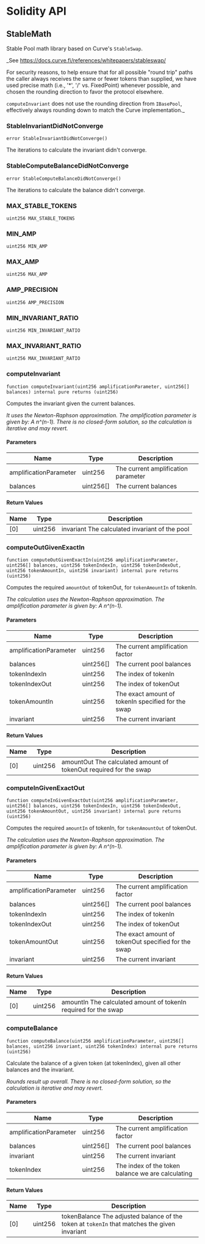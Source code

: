# Solidity API

## StableMath

Stable Pool math library based on Curve's `StableSwap`.

_See https://docs.curve.fi/references/whitepapers/stableswap/

For security reasons, to help ensure that for all possible "round trip" paths the caller always receives the same
or fewer tokens than supplied, we have used precise math (i.e., '*', '/' vs. FixedPoint) whenever possible, and
chosen the rounding direction to favor the protocol elsewhere.

`computeInvariant` does not use the rounding direction from `IBasePool`, effectively always rounding down to match
the Curve implementation._

### StableInvariantDidNotConverge

```solidity
error StableInvariantDidNotConverge()
```

The iterations to calculate the invariant didn't converge.

### StableComputeBalanceDidNotConverge

```solidity
error StableComputeBalanceDidNotConverge()
```

The iterations to calculate the balance didn't converge.

### MAX_STABLE_TOKENS

```solidity
uint256 MAX_STABLE_TOKENS
```

### MIN_AMP

```solidity
uint256 MIN_AMP
```

### MAX_AMP

```solidity
uint256 MAX_AMP
```

### AMP_PRECISION

```solidity
uint256 AMP_PRECISION
```

### MIN_INVARIANT_RATIO

```solidity
uint256 MIN_INVARIANT_RATIO
```

### MAX_INVARIANT_RATIO

```solidity
uint256 MAX_INVARIANT_RATIO
```

### computeInvariant

```solidity
function computeInvariant(uint256 amplificationParameter, uint256[] balances) internal pure returns (uint256)
```

Computes the invariant given the current balances.

_It uses the Newton-Raphson approximation. The amplification parameter is given by: A n^(n-1).
There is no closed-form solution, so the calculation is iterative and may revert._

#### Parameters

| Name | Type | Description |
| ---- | ---- | ----------- |
| amplificationParameter | uint256 | The current amplification parameter |
| balances | uint256[] | The current balances |

#### Return Values

| Name | Type | Description |
| ---- | ---- | ----------- |
| [0] | uint256 | invariant The calculated invariant of the pool |

### computeOutGivenExactIn

```solidity
function computeOutGivenExactIn(uint256 amplificationParameter, uint256[] balances, uint256 tokenIndexIn, uint256 tokenIndexOut, uint256 tokenAmountIn, uint256 invariant) internal pure returns (uint256)
```

Computes the required `amountOut` of tokenOut, for `tokenAmountIn` of tokenIn.

_The calculation uses the Newton-Raphson approximation. The amplification parameter is given by: A n^(n-1)._

#### Parameters

| Name | Type | Description |
| ---- | ---- | ----------- |
| amplificationParameter | uint256 | The current amplification factor |
| balances | uint256[] | The current pool balances |
| tokenIndexIn | uint256 | The index of tokenIn |
| tokenIndexOut | uint256 | The index of tokenOut |
| tokenAmountIn | uint256 | The exact amount of tokenIn specified for the swap |
| invariant | uint256 | The current invariant |

#### Return Values

| Name | Type | Description |
| ---- | ---- | ----------- |
| [0] | uint256 | amountOut The calculated amount of tokenOut required for the swap |

### computeInGivenExactOut

```solidity
function computeInGivenExactOut(uint256 amplificationParameter, uint256[] balances, uint256 tokenIndexIn, uint256 tokenIndexOut, uint256 tokenAmountOut, uint256 invariant) internal pure returns (uint256)
```

Computes the required `amountIn` of tokenIn, for `tokenAmountOut` of tokenOut.

_The calculation uses the Newton-Raphson approximation. The amplification parameter is given by: A n^(n-1)._

#### Parameters

| Name | Type | Description |
| ---- | ---- | ----------- |
| amplificationParameter | uint256 | The current amplification factor |
| balances | uint256[] | The current pool balances |
| tokenIndexIn | uint256 | The index of tokenIn |
| tokenIndexOut | uint256 | The index of tokenOut |
| tokenAmountOut | uint256 | The exact amount of tokenOut specified for the swap |
| invariant | uint256 | The current invariant |

#### Return Values

| Name | Type | Description |
| ---- | ---- | ----------- |
| [0] | uint256 | amountIn The calculated amount of tokenIn required for the swap |

### computeBalance

```solidity
function computeBalance(uint256 amplificationParameter, uint256[] balances, uint256 invariant, uint256 tokenIndex) internal pure returns (uint256)
```

Calculate the balance of a given token (at tokenIndex), given all other balances and the invariant.

_Rounds result up overall. There is no closed-form solution, so the calculation is iterative and may revert._

#### Parameters

| Name | Type | Description |
| ---- | ---- | ----------- |
| amplificationParameter | uint256 | The current amplification factor |
| balances | uint256[] | The current pool balances |
| invariant | uint256 | The current invariant |
| tokenIndex | uint256 | The index of the token balance we are calculating |

#### Return Values

| Name | Type | Description |
| ---- | ---- | ----------- |
| [0] | uint256 | tokenBalance The adjusted balance of the token at `tokenIn` that matches the given invariant |

